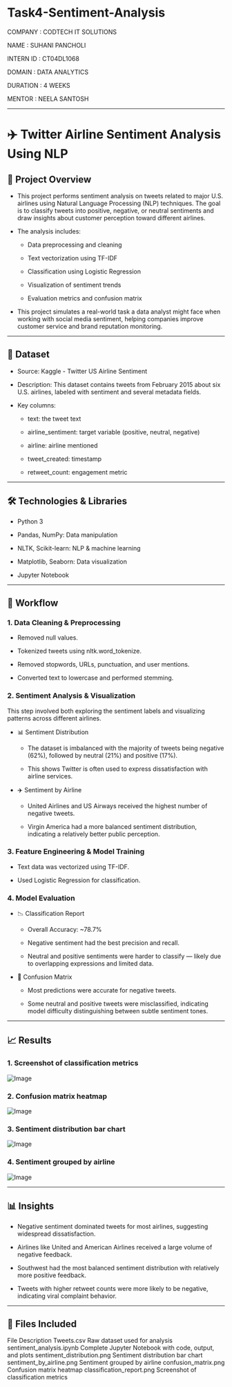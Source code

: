 # Task4-Sentiment-Analysis

COMPANY : CODTECH IT SOLUTIONS

NAME : SUHANI PANCHOLI

INTERN ID : CT04DL1068

DOMAIN : DATA ANALYTICS

DURATION : 4 WEEKS

MENTOR : NEELA SANTOSH

---

# ✈️ Twitter Airline Sentiment Analysis Using NLP

## 📌  Project Overview
- This project performs sentiment analysis on tweets related to major U.S. airlines using Natural Language Processing (NLP) techniques. The goal is to classify tweets into positive, negative, or neutral sentiments and draw insights about customer perception toward different airlines.

- The analysis includes:

  - Data preprocessing and cleaning

  - Text vectorization using TF-IDF

  - Classification using Logistic Regression

  - Visualization of sentiment trends

  - Evaluation metrics and confusion matrix

- This project simulates a real-world task a data analyst might face when working with social media sentiment, helping companies improve customer service and brand reputation monitoring.

---

## 📂 Dataset
- Source: Kaggle - Twitter US Airline Sentiment

- Description: This dataset contains tweets from February 2015 about six U.S. airlines, labeled with sentiment and several metadata fields.

- Key columns:

    - text: the tweet text

    - airline_sentiment: target variable (positive, neutral, negative)

    - airline: airline mentioned

    - tweet_created: timestamp

    - retweet_count: engagement metric

---

## 🛠️ Technologies & Libraries
- Python 3

- Pandas, NumPy: Data manipulation

- NLTK, Scikit-learn: NLP & machine learning

- Matplotlib, Seaborn: Data visualization

- Jupyter Notebook

--- 

## 🔄 Workflow
### 1. Data Cleaning & Preprocessing
- Removed null values.

- Tokenized tweets using nltk.word_tokenize.

- Removed stopwords, URLs, punctuation, and user mentions.

- Converted text to lowercase and performed stemming.

### 2. Sentiment Analysis & Visualization
This step involved both exploring the sentiment labels and visualizing patterns across different airlines.

- 📊 Sentiment Distribution

    - The dataset is imbalanced with the majority of tweets being negative (62%), followed by neutral (21%) and positive (17%).

    - This shows Twitter is often used to express dissatisfaction with airline services.

- ✈️ Sentiment by Airline

    - United Airlines and US Airways received the highest number of negative tweets.

    - Virgin America had a more balanced sentiment distribution, indicating a relatively better public perception.

### 3. Feature Engineering & Model Training
- Text data was vectorized using TF-IDF.

- Used Logistic Regression for classification.

### 4. Model Evaluation
- 📉 Classification Report

    - Overall Accuracy: ~78.7%

    - Negative sentiment had the best precision and recall.
  
    - Neutral and positive sentiments were harder to classify — likely due to overlapping expressions and limited data.

- 🧱 Confusion Matrix

    - Most predictions were accurate for negative tweets.

    - Some neutral and positive tweets were misclassified, indicating model difficulty distinguishing between subtle sentiment tones.

---

## 📈 Results

### 1. Screenshot of classification metrics

  ![Image](https://github.com/user-attachments/assets/bdedec20-7636-42be-a7e8-13752289a33b)

### 2. Confusion matrix heatmap

![Image](https://github.com/user-attachments/assets/31149fa4-7b03-4ab8-b333-6ccd9f0ce997)  

### 3. Sentiment distribution bar chart

 ![Image](https://github.com/user-attachments/assets/eabd81e4-5159-437f-9174-71f59b232a89)   

### 4. Sentiment grouped by airline

 ![Image](https://github.com/user-attachments/assets/6a44f7a8-6b9f-4407-a901-ddf2e0e18429)

---

## 📊 Insights
- Negative sentiment dominated tweets for most airlines, suggesting widespread dissatisfaction.

- Airlines like United and American Airlines received a large volume of negative feedback.

- Southwest had the most balanced sentiment distribution with relatively more positive feedback.

- Tweets with higher retweet counts were more likely to be negative, indicating viral complaint behavior.

---

## 📂 Files Included
File	                               Description
Tweets.csv                        	Raw dataset used for analysis
sentiment_analysis.ipynb	          Complete Jupyter Notebook with code, output, and plots
sentiment_distribution.png	        Sentiment distribution bar chart
sentiment_by_airline.png	          Sentiment grouped by airline
confusion_matrix.png	              Confusion matrix heatmap
classification_report.png	          Screenshot of classification metrics


      

